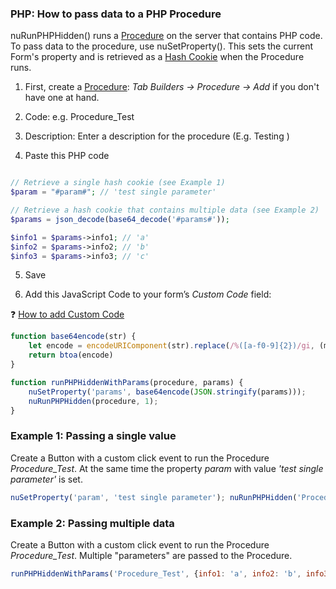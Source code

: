 ### PHP: How to pass data to a PHP Procedure

nuRunPHPHidden() runs a [Procedure](https://wiki.nubuilder.net/nubuilderforte/index.php/Procedures) on the server that contains PHP code.
To pass data to the procedure, use nuSetProperty(). This sets the current Form's property and is retrieved as a [Hash Cookie](https://wiki.nubuilder.net/nubuilderforte/index.php/Hash_Cookies) when the Procedure runs.

1. First, create a [Procedure](https://wiki.nubuilder.net/nubuilderforte/index.php/Procedures): *Tab Builders -> Procedure -> Add* if you don't have one at hand.

2. Code: e.g. Procedure_Test

3. Description: Enter a description for the procedure (E.g. Testing )

4. Paste this PHP code

```php

// Retrieve a single hash cookie (see Example 1)
$param = "#param#"; // 'test single parameter'

// Retrieve a hash cookie that contains multiple data (see Example 2)
$params = json_decode(base64_decode('#params#'));

$info1 = $params->info1; // 'a'
$info2 = $params->info2; // 'b'
$info3 = $params->info3; // 'c'
```

5. Save

6. Add this JavaScript Code to your form’s *Custom Code* field:

❓ [How to add Custom Code](/codelib/common/form_add_custom_code_javascript.gif)

```javascript
function base64encode(str) {
	let encode = encodeURIComponent(str).replace(/%([a-f0-9]{2})/gi, (m, $1) => String.fromCharCode(parseInt($1, 16)))
	return btoa(encode)
}

function runPHPHiddenWithParams(procedure, params) {
	nuSetProperty('params', base64encode(JSON.stringify(params)));
	nuRunPHPHidden(procedure, 1);
}

```

### Example 1: Passing a single value

Create a Button with a custom click event to run the Procedure *Procedure_Test*.
At the same time the property *param* with value *'test single parameter'* is set.

```javascript
nuSetProperty('param', 'test single parameter'); nuRunPHPHidden('Procedure_Test', 1);
```

### Example 2: Passing multiple data

Create a Button with a custom click event to run the Procedure *Procedure_Test*.
Multiple "parameters" are passed to the Procedure.


```javascript
runPHPHiddenWithParams('Procedure_Test', {info1: 'a', info2: 'b', info3: 'c'});
```
